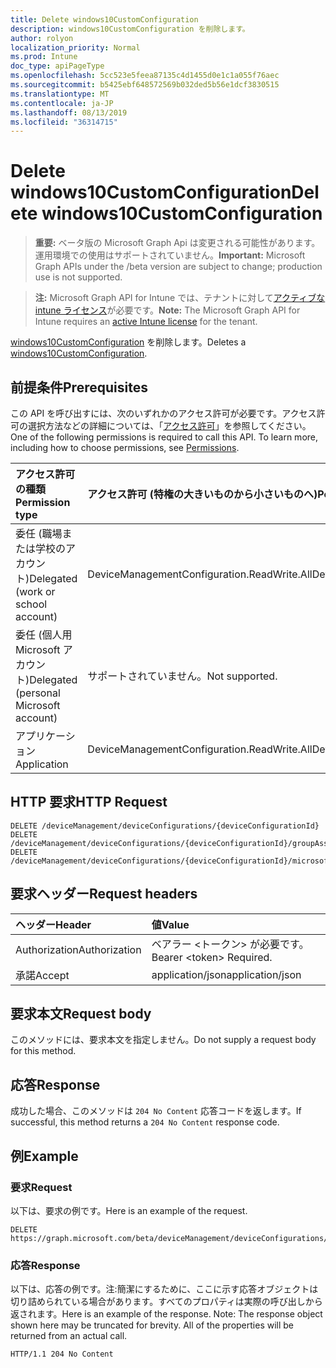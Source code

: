 ```yaml
---
title: Delete windows10CustomConfiguration
description: windows10CustomConfiguration を削除します。
author: rolyon
localization_priority: Normal
ms.prod: Intune
doc_type: apiPageType
ms.openlocfilehash: 5cc523e5feea87135c4d1455d0e1c1a055f76aec
ms.sourcegitcommit: b5425ebf648572569b032ded5b56e1dcf3830515
ms.translationtype: MT
ms.contentlocale: ja-JP
ms.lasthandoff: 08/13/2019
ms.locfileid: "36314715"
---
```

# <a name="delete-windows10customconfiguration"></a><span data-ttu-id="237d3-103">Delete windows10CustomConfiguration</span><span class="sxs-lookup"><span data-stu-id="237d3-103">Delete windows10CustomConfiguration</span></span>

> <span data-ttu-id="237d3-104">**重要:** ベータ版の Microsoft Graph Api は変更される可能性があります。運用環境での使用はサポートされていません。</span><span class="sxs-lookup"><span data-stu-id="237d3-104">**Important:** Microsoft Graph APIs under the /beta version are subject to change; production use is not supported.</span></span>

> <span data-ttu-id="237d3-105">**注:** Microsoft Graph API for Intune では、テナントに対して[アクティブな intune ライセンス](https://go.microsoft.com/fwlink/?linkid=839381)が必要です。</span><span class="sxs-lookup"><span data-stu-id="237d3-105">**Note:** The Microsoft Graph API for Intune requires an [active Intune license](https://go.microsoft.com/fwlink/?linkid=839381) for the tenant.</span></span>

<span data-ttu-id="237d3-106">[windows10CustomConfiguration](../resources/intune-deviceconfig-windows10customconfiguration.md) を削除します。</span><span class="sxs-lookup"><span data-stu-id="237d3-106">Deletes a [windows10CustomConfiguration](../resources/intune-deviceconfig-windows10customconfiguration.md).</span></span>

## <a name="prerequisites"></a><span data-ttu-id="237d3-107">前提条件</span><span class="sxs-lookup"><span data-stu-id="237d3-107">Prerequisites</span></span>
<span data-ttu-id="237d3-p101">この API を呼び出すには、次のいずれかのアクセス許可が必要です。アクセス許可の選択方法などの詳細については、「[アクセス許可](/graph/permissions-reference)」を参照してください。</span><span class="sxs-lookup"><span data-stu-id="237d3-p101">One of the following permissions is required to call this API. To learn more, including how to choose permissions, see [Permissions](/graph/permissions-reference).</span></span>

|<span data-ttu-id="237d3-110">アクセス許可の種類</span><span class="sxs-lookup"><span data-stu-id="237d3-110">Permission type</span></span>|<span data-ttu-id="237d3-111">アクセス許可 (特権の大きいものから小さいものへ)</span><span class="sxs-lookup"><span data-stu-id="237d3-111">Permissions (from most to least privileged)</span></span>|
|:---|:---|
|<span data-ttu-id="237d3-112">委任 (職場または学校のアカウント)</span><span class="sxs-lookup"><span data-stu-id="237d3-112">Delegated (work or school account)</span></span>|<span data-ttu-id="237d3-113">DeviceManagementConfiguration.ReadWrite.All</span><span class="sxs-lookup"><span data-stu-id="237d3-113">DeviceManagementConfiguration.ReadWrite.All</span></span>|
|<span data-ttu-id="237d3-114">委任 (個人用 Microsoft アカウント)</span><span class="sxs-lookup"><span data-stu-id="237d3-114">Delegated (personal Microsoft account)</span></span>|<span data-ttu-id="237d3-115">サポートされていません。</span><span class="sxs-lookup"><span data-stu-id="237d3-115">Not supported.</span></span>|
|<span data-ttu-id="237d3-116">アプリケーション</span><span class="sxs-lookup"><span data-stu-id="237d3-116">Application</span></span>|<span data-ttu-id="237d3-117">DeviceManagementConfiguration.ReadWrite.All</span><span class="sxs-lookup"><span data-stu-id="237d3-117">DeviceManagementConfiguration.ReadWrite.All</span></span>|

## <a name="http-request"></a><span data-ttu-id="237d3-118">HTTP 要求</span><span class="sxs-lookup"><span data-stu-id="237d3-118">HTTP Request</span></span>
<!-- {
  "blockType": "ignored"
}
-->
``` http
DELETE /deviceManagement/deviceConfigurations/{deviceConfigurationId}
DELETE /deviceManagement/deviceConfigurations/{deviceConfigurationId}/groupAssignments/{deviceConfigurationGroupAssignmentId}/deviceConfiguration
DELETE /deviceManagement/deviceConfigurations/{deviceConfigurationId}/microsoft.graph.windowsDomainJoinConfiguration/networkAccessConfigurations/{deviceConfigurationId}
```

## <a name="request-headers"></a><span data-ttu-id="237d3-119">要求ヘッダー</span><span class="sxs-lookup"><span data-stu-id="237d3-119">Request headers</span></span>
|<span data-ttu-id="237d3-120">ヘッダー</span><span class="sxs-lookup"><span data-stu-id="237d3-120">Header</span></span>|<span data-ttu-id="237d3-121">値</span><span class="sxs-lookup"><span data-stu-id="237d3-121">Value</span></span>|
|:---|:---|
|<span data-ttu-id="237d3-122">Authorization</span><span class="sxs-lookup"><span data-stu-id="237d3-122">Authorization</span></span>|<span data-ttu-id="237d3-123">ベアラー &lt;トークン&gt; が必要です。</span><span class="sxs-lookup"><span data-stu-id="237d3-123">Bearer &lt;token&gt; Required.</span></span>|
|<span data-ttu-id="237d3-124">承諾</span><span class="sxs-lookup"><span data-stu-id="237d3-124">Accept</span></span>|<span data-ttu-id="237d3-125">application/json</span><span class="sxs-lookup"><span data-stu-id="237d3-125">application/json</span></span>|

## <a name="request-body"></a><span data-ttu-id="237d3-126">要求本文</span><span class="sxs-lookup"><span data-stu-id="237d3-126">Request body</span></span>
<span data-ttu-id="237d3-127">このメソッドには、要求本文を指定しません。</span><span class="sxs-lookup"><span data-stu-id="237d3-127">Do not supply a request body for this method.</span></span>

## <a name="response"></a><span data-ttu-id="237d3-128">応答</span><span class="sxs-lookup"><span data-stu-id="237d3-128">Response</span></span>
<span data-ttu-id="237d3-129">成功した場合、このメソッドは `204 No Content` 応答コードを返します。</span><span class="sxs-lookup"><span data-stu-id="237d3-129">If successful, this method returns a `204 No Content` response code.</span></span>

## <a name="example"></a><span data-ttu-id="237d3-130">例</span><span class="sxs-lookup"><span data-stu-id="237d3-130">Example</span></span>

### <a name="request"></a><span data-ttu-id="237d3-131">要求</span><span class="sxs-lookup"><span data-stu-id="237d3-131">Request</span></span>
<span data-ttu-id="237d3-132">以下は、要求の例です。</span><span class="sxs-lookup"><span data-stu-id="237d3-132">Here is an example of the request.</span></span>
``` http
DELETE https://graph.microsoft.com/beta/deviceManagement/deviceConfigurations/{deviceConfigurationId}
```

### <a name="response"></a><span data-ttu-id="237d3-133">応答</span><span class="sxs-lookup"><span data-stu-id="237d3-133">Response</span></span>
<span data-ttu-id="237d3-p102">以下は、応答の例です。注:簡潔にするために、ここに示す応答オブジェクトは切り詰められている場合があります。すべてのプロパティは実際の呼び出しから返されます。</span><span class="sxs-lookup"><span data-stu-id="237d3-p102">Here is an example of the response. Note: The response object shown here may be truncated for brevity. All of the properties will be returned from an actual call.</span></span>
``` http
HTTP/1.1 204 No Content
```






